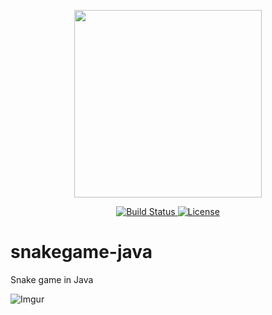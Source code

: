 <p align="center">
    <img src="https://i.imgur.com/kiXLJxQ.png" width="300">
</p>

<p align="center">
    <a href="https://travis-ci.org/laravel/framework">
        <img src="https://travis-ci.org/laravel/framework.svg" alt="Build Status">
    </a>
    <a href="https://packagist.org/packages/laravel/framework">
        <img src="https://poser.pugx.org/laravel/framework/license.svg" alt="License">
    </a>
</p>

# snakegame-java
Snake game in Java

![Imgur](https://i.imgur.com/NCkGFTZ.png)